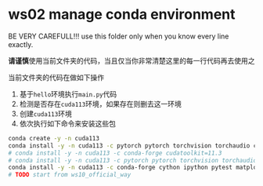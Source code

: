 # ws02 manage conda environment

BE VERY CAREFULL!!! use this folder only when you know every line exactly.

**请谨慎**使用当前文件夹的代码，当且仅当你非常清楚这里的每一行代码再去使用之

当前文件夹的代码在做如下操作

1. 基于`hello`环境执行`main.py`代码
2. 检测是否存在`cuda113`环境，如果存在则删去这一环境
3. 创建`cuda113`环境
4. 依次执行如下命令来安装这些包

```bash
conda create -y -n cuda113
conda install -y -n cuda113 -c pytorch pytorch torchvision torchaudio cudatoolkit=11.3
# conda install -y -n cuda113 -c conda-forge cudatoolkit=11.3
# conda install -y -n cuda113 -c pytorch pytorch torchvision torchaudio
conda install -y -n cuda113 -c conda-forge cython ipython pytest matplotlib h5py pandas pylint jupyterlab pillow protobuf scipy requests tqdm lxml opt_einsum cupy nccl
# TODO start from ws10_official_way
```
